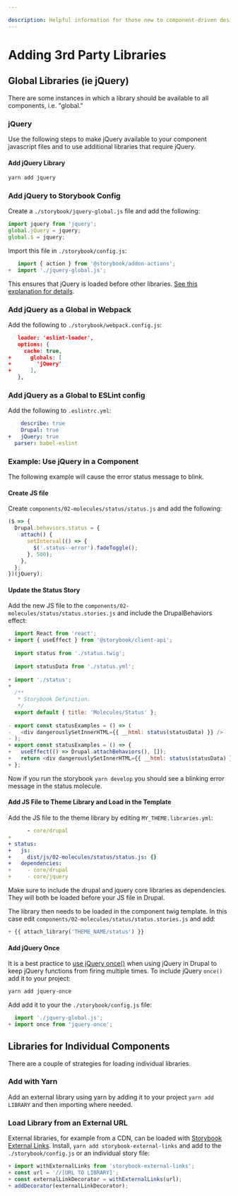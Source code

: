 ```yaml
---

description: Helpful information for those new to component-driven design
---
```


# Adding 3rd Party Libraries 

## Global Libraries (ie jQuery)

There are some instances in which a library should be available to all components, i.e. "global."

### jQuery

Use the following steps to make jQuery available to your component javascript files and to use additional libraries that require jQuery.

#### Add jQuery Library

```bash
yarn add jquery
```

### Add jQuery to Storybook Config

Create a ``./storybook/jquery-global.js`` file and add the following:

```javascript
import jquery from 'jquery';
global.jQuery = jquery;
global.$ = jquery;
```

Import this file in ``./storybook/config.js``:

```javascript
   import { action } from '@storybook/addon-actions';
+  import './jquery-global.js';

```

This ensures that jQuery is loaded before other libraries. [See this explanation for details](https://stackoverflow.com/a/39820703). 

### Add jQuery as a Global in Webpack

Add the following to ``./storybook/webpack.config.js``:

```json
   loader: 'eslint-loader',
   options: {
     cache: true,
+      globals: [
+        'jQuery'
+      ],
   },
```

### Add jQuery as a Global to ESLint config 

Add the following to ``.eslintrc.yml``:

```yml
    describe: true
    Drupal: true
+   jQuery: true
  parser: babel-eslint
```

### Example: Use jQuery in a Component

The following example will cause the error status message to blink.

#### Create JS file

Create ``components/02-molecules/status/status.js`` and add the following:

```javascript
($ => {
  Drupal.behaviors.status = {
    attach() {
      setInterval(() => {
        $('.status--error').fadeToggle();
      }, 500);
    },
  };
})(jQuery);
```

#### Update the Status Story

Add the new JS file to the ``components/02-molecules/status/status.stories.js`` and include the DrupalBehaviors effect:

```javascript
  import React from 'react';
+ import { useEffect } from '@storybook/client-api';
 
  import status from './status.twig';
 
  import statusData from './status.yml';
 
+ import './status';
+
  /**
   * Storybook Definition.
   */
  export default { title: 'Molecules/Status' };
 
- export const statusExamples = () => (
-   <div dangerouslySetInnerHTML={{ __html: status(statusData) }} />
- );
+ export const statusExamples = () => {
+   useEffect(() => Drupal.attachBehaviors(), []);
+   return <div dangerouslySetInnerHTML={{ __html: status(statusData) }} />;
+ };
```

Now if you run the storybook ``yarn develop`` you should see a blinking error message in the status molecule.

#### Add JS File to Theme Library and Load in the Template

Add the JS file to the theme library by editing ``MY_THEME.libraries.yml``:

```yml
      - core/drupal
+
+ status:
+   js:
+     dist/js/02-molecules/status/status.js: {}
+   dependencies:
+     - core/drupal
+     - core/jquery
```

Make sure to include the drupal and jquery core libraries as dependencies. They will both be loaded before your JS file in Drupal.

The library then needs to be loaded in the component twig template. In this case edit ``components/02-molecules/status/status.stories.js`` and add:

```php
+ {{ attach_library('THEME_NAME/status') }}
```

#### Add jQuery Once

It is a best practice to [use jQuery once()](https://www.drupal.org/docs/8/api/javascript-api/javascript-api-overview#s-drupalbehaviors) when using jQuery in Drupal to keep jQuery functions from firing multiple times. To include jQuery ``once()`` add it to your project:

```bash
yarn add jquery-once
```

Add add it to your the ``./storybook/config.js`` file:

```javascript
  import './jquery-global.js';
+ import once from 'jquery-once';
```

## Libraries for Individual Components

There are a couple of strategies for loading individual libraries.

### Add with Yarn

Add an external library using yarn by adding it to your project ``yarn add LIBRARY`` and then importing where needed.

### Load Library from an External URL

External libraries, for example from a CDN, can be loaded with [Storybook External Links](https://github.com/jhta/storybook-external-links). Install, ``yarn add storybook-external-links`` and add to the ``./storybook/config.js`` or an individual story file:

```javascript
+ import withExternalLinks from 'storybook-external-links';
+ const url = '//[URL TO LIBRARY]';
+ const externalLinkDecorator = withExternalLinks(url);
+ addDecorator(externalLinkDecorator);
```
